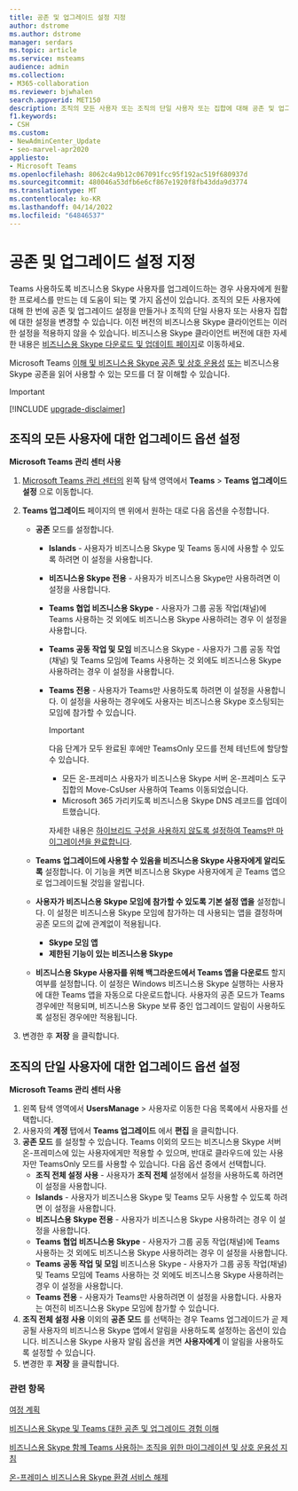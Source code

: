 ```yaml
---
title: 공존 및 업그레이드 설정 지정
author: dstrome
ms.author: dstrome
manager: serdars
ms.topic: article
ms.service: msteams
audience: admin
ms.collection:
- M365-collaboration
ms.reviewer: bjwhalen
search.appverid: MET150
description: 조직의 모든 사용자 또는 조직의 단일 사용자 또는 집합에 대해 공존 및 업그레이드 설정을 설정하는 방법에 대해 알아봅니다.
f1.keywords:
- CSH
ms.custom:
- NewAdminCenter_Update
- seo-marvel-apr2020
appliesto:
- Microsoft Teams
ms.openlocfilehash: 8062c4a9b12c067091fcc95f192ac519f680937d
ms.sourcegitcommit: 480046a53dfb6e6cf867e1920f8fb43dda9d3774
ms.translationtype: MT
ms.contentlocale: ko-KR
ms.lasthandoff: 04/14/2022
ms.locfileid: "64846537"
---
```

# <a name="set-your-coexistence-and-upgrade-settings"></a>공존 및 업그레이드 설정 지정


Teams 사용하도록 비즈니스용 Skype 사용자를 업그레이드하는 경우 사용자에게 원활한 프로세스를 만드는 데 도움이 되는 몇 가지 옵션이 있습니다. 조직의 모든 사용자에 대해 한 번에 공존 및 업그레이드 설정을 만들거나 조직의 단일 사용자 또는 사용자 집합에 대한 설정을 변경할 수 있습니다. 이전 버전의 비즈니스용 Skype 클라이언트는 이러한 설정을 적용하지 않을 수 있습니다. 비즈니스용 Skype 클라이언트 버전에 대한 자세한 내용은 [비즈니스용 Skype 다운로드 및 업데이트 페이지](/skypeforbusiness/software-updates)로 이동하세요. 

Microsoft Teams [이해 및 비즈니스용 Skype 공존 및 상호 운용성](teams-and-skypeforbusiness-coexistence-and-interoperability.md) [또는](coexistence-chat-calls-presence.md) 비즈니스용 Skype 공존을 읽어 사용할 수 있는 모드를 더 잘 이해할 수 있습니다.  

> [!IMPORTANT]
> [!INCLUDE [upgrade-disclaimer](includes/upgrade-disclaimer.md)]


## <a name="set-upgrade-options-for-all-users-in-your-organization"></a>조직의 모든 사용자에 대한 업그레이드 옵션 설정

 **Microsoft Teams 관리 센터 사용**

1. [Microsoft Teams 관리 센터의](https://admin.teams.microsoft.com/) 왼쪽 탐색 영역에서 **Teams** >  **Teams 업그레이드 설정** 으로 이동합니다. 

2. **Teams 업그레이드** 페이지의 맨 위에서 원하는 대로 다음 옵션을 수정합니다.

    - **공존** 모드를 설정합니다.
        - **Islands** - 사용자가 비즈니스용 Skype 및 Teams 동시에 사용할 수 있도록 하려면 이 설정을 사용합니다.
        - **비즈니스용 Skype 전용** - 사용자가 비즈니스용 Skype만 사용하려면 이 설정을 사용합니다.
        - **Teams 협업 비즈니스용 Skype** - 사용자가 그룹 공동 작업(채널)에 Teams 사용하는 것 외에도 비즈니스용 Skype 사용하려는 경우 이 설정을 사용합니다.
        - **Teams 공동 작업 및 모임** 비즈니스용 Skype - 사용자가 그룹 공동 작업(채널) 및 Teams 모임에 Teams 사용하는 것 외에도 비즈니스용 Skype 사용하려는 경우 이 설정을 사용합니다.
        - **Teams 전용** - 사용자가 Teams만 사용하도록 하려면 이 설정을 사용합니다. 이 설정을 사용하는 경우에도 사용자는 비즈니스용 Skype 호스팅되는 모임에 참가할 수 있습니다.

          > [!IMPORTANT]
          > 다음 단계가 모두 완료된 후에만 TeamsOnly 모드를 전체 테넌트에 할당할 수 있습니다.
          >  - 모든 온-프레미스 사용자가 비즈니스용 Skype 서버 온-프레미스 도구 집합의 Move-CsUser 사용하여 Teams 이동되었습니다.
          >  - Microsoft 365 가리키도록 비즈니스용 Skype DNS 레코드를 업데이트했습니다. 
          >
          > 자세한 내용은 [하이브리드 구성을 사용하지 않도록 설정하여 Teams만 마이그레이션을 완료합니다](/skypeforbusiness/hybrid/cloud-consolidation-disabling-hybrid).
        
    - **Teams 업그레이드에 사용할 수 있음을 비즈니스용 Skype 사용자에게 알리도록** 설정합니다. 이 기능을 켜면 비즈니스용 Skype 사용자에게 곧 Teams 앱으로 업그레이드될 것임을 알립니다.

    - **사용자가 비즈니스용 Skype 모임에 참가할 수 있도록 기본 설정 앱을** 설정합니다. 이 설정은 비즈니스용 Skype 모임에 참가하는 데 사용되는 앱을 결정하며 공존 모드의 값에 관계없이 적용됩니다.
      - **Skype 모임 앱**
      - **제한된 기능이 있는 비즈니스용 Skype**

    - **비즈니스용 Skype 사용자를 위해 백그라운드에서 Teams 앱을 다운로드** 할지 여부를 설정합니다. 이 설정은 Windows 비즈니스용 Skype 실행하는 사용자에 대한 Teams 앱을 자동으로 다운로드합니다. 사용자의 공존 모드가 Teams 경우에만 적용되며, 비즈니스용 Skype 보류 중인 업그레이드 알림이 사용하도록 설정된 경우에만 적용됩니다.

3. 변경한 후 **저장** 을 클릭합니다.

## <a name="set-upgrade-options-for-a-single-user-in-your-organization"></a>조직의 단일 사용자에 대한 업그레이드 옵션 설정

 **Microsoft Teams 관리 센터 사용**

1. 왼쪽 탐색 영역에서 **UsersManage** >  사용자로 이동한 다음 목록에서 사용자를 선택합니다. 
2. 사용자의 **계정** 탭에서 **Teams 업그레이드** 에서 **편집** 을 클릭합니다.
3. **공존 모드** 를 설정할 수 있습니다. Teams 이외의 모드는 비즈니스용 Skype 서버 온-프레미스에 있는 사용자에게만 적용할 수 있으며, 반대로 클라우드에 있는 사용자만 TeamsOnly 모드를 사용할 수 있습니다.  다음 옵션 중에서 선택합니다.
     - **조직 전체 설정 사용** - 사용자가 **조직 전체** 설정에서 설정을 사용하도록 하려면 이 설정을 사용합니다. 
     - **Islands** - 사용자가 비즈니스용 Skype 및 Teams 모두 사용할 수 있도록 하려면 이 설정을 사용합니다. 
     - **비즈니스용 Skype 전용** - 사용자가 비즈니스용 Skype 사용하려는 경우 이 설정을 사용합니다.
     - **Teams 협업 비즈니스용 Skype** - 사용자가 그룹 공동 작업(채널)에 Teams 사용하는 것 외에도 비즈니스용 Skype 사용하려는 경우 이 설정을 사용합니다.
      - **Teams 공동 작업 및 모임** 비즈니스용 Skype - 사용자가 그룹 공동 작업(채널) 및 Teams 모임에 Teams 사용하는 것 외에도 비즈니스용 Skype 사용하려는 경우 이 설정을 사용합니다.
     - **Teams 전용** - 사용자가 Teams만 사용하려면 이 설정을 사용합니다. 사용자는 여전히 비즈니스용 Skype 모임에 참가할 수 있습니다.
4. **조직 전체 설정 사용** 이외의 **공존 모드** 를 선택하는 경우 Teams 업그레이드가 곧 제공될 사용자의 비즈니스용 Skype 앱에서 알림을 사용하도록 설정하는 옵션이 있습니다. 비즈니스용 Skype 사용자 알림 옵션을 켜면 **사용자에게** 이 알림을 사용하도록 설정할 수 있습니다.
5. 변경한 후 **저장** 을 클릭합니다.

### <a name="related-topics"></a>관련 항목
[여정 계획](upgrade-plan-journey.md)

[비즈니스용 Skype 및 Teams 대한 공존 및 업그레이드 경험 이해](upgrade-and-coexistence-of-skypeforbusiness-and-teams.md)

[비즈니스용 Skype 함께 Teams 사용하는 조직을 위한 마이그레이션 및 상호 운용성 지침](migration-interop-guidance-for-teams-with-skype.md)

[온-프레미스 비즈니스용 Skype 환경 서비스 해제](/skypeforbusiness/hybrid/decommission-on-prem-overview)
